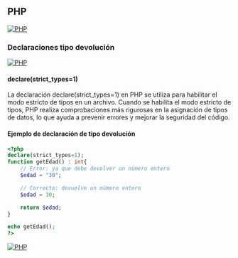 ## PHP
[![PHP](https://img.shields.io/badge/PHP-787CB5?style=for-the-badge&logo=php&logoColor=white&labelColor=101010)](https://github.com/Alberto-mt/PHP/blob/main/PHP/Apuntes/index.md)

### Declaraciones tipo devolución
[![PHP](https://img.shields.io/badge/Declaraciones_tipo_devolucion-447ac0?style=for-the-badge&logo=php&logoColor=white&labelColor=101010)](https://github.com/Alberto-mt/PHP/blob/main/PHP/Apuntes/categories/Declaraciones_tipo_devolucion.md)

#### declare(strict_types=1)
La declaración declare(strict_types=1) en PHP se utiliza para habilitar el modo estricto de tipos en un archivo. Cuando se habilita el modo estricto de tipos, PHP realiza comprobaciones más rigurosas en la asignación de tipos de datos, lo que ayuda a prevenir errores y mejorar la seguridad del código.

#### Ejemplo de declaración de tipo devolución
```php
<?php
declare(strict_types=1);
function getEdad() : int{
	// Error: ya que debe devolver un número entero
	$edad = "30";

	// Correcto: devuelve un número entero
	$edad = 30;

	return $edad;
}

echo getEdad();
?>
```

[![PHP](https://img.shields.io/badge/Declaraciones_tipo_devolucion-447ac0?style=for-the-badge&label=&#9650;&logoColor=white&labelColor=101010)](https://github.com/Alberto-mt/PHP/blob/main/PHP/Apuntes/categories/Declaraciones_tipo_devolucion.md)
